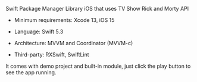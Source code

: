 
Swift Package Manager Library iOS that uses TV Show Rick and Morty API

* Minimum requirements: Xcode 13, iOS 15

* Language: Swift 5.3

* Architecture: MVVM and Coordinator (MVVM-c)

* Third-party: RXSwift, SwiftLint

It comes with demo project and built-in module, just click the play button to see the app running.
